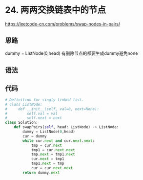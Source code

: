 # 24. 两两交换链表中的节点
https://leetcode-cn.com/problems/swap-nodes-in-pairs/
## 思路
dummy = ListNode(0,head)
有删除节点的都要生成dummy避免none
## 语法

## 代码
```python
# Definition for singly-linked list.
# class ListNode:
#     def __init__(self, val=0, next=None):
#         self.val = val
#         self.next = next
class Solution:
    def swapPairs(self, head: ListNode) -> ListNode:
        dummy = ListNode(0,head)
        cur = dummy
        while cur.next and cur.next.next:
            tmp = cur.next
            tmp1 = cur.next.next
            tmp.next = tmp1.next
            cur.next = tmp1
            tmp1.next = tmp
            cur = cur.next.next
        return dummy.next
```

